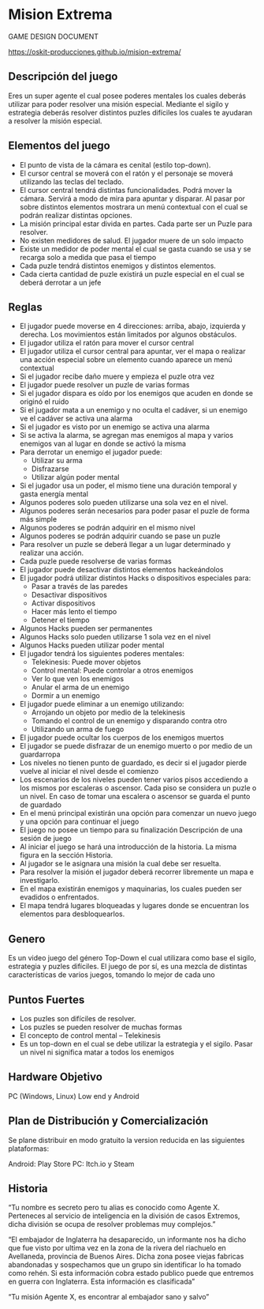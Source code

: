 # Mision Extrema
GAME DESIGN DOCUMENT

https://oskit-producciones.github.io/mision-extrema/

## Descripción del juego
Eres un super agente el cual posee poderes mentales los cuales deberás utilizar para poder resolver una misión especial. Mediante el sigilo y estrategia deberás resolver distintos puzles difíciles los cuales te ayudaran a resolver la misión especial.

## Elementos del juego
*	El punto de vista de la cámara es cenital (estilo top-down).
*	El cursor central se moverá con el ratón y el personaje se moverá utilizando las teclas del teclado.
*	El cursor central tendrá distintas funcionalidades. Podrá mover la cámara. Servirá a modo de mira para apuntar y disparar. Al pasar por sobre distintos elementos mostrara un menú contextual con el cual se podrán realizar distintas opciones.
*	La misión principal estar divida en partes. Cada parte ser un Puzle para resolver.
*	No existen medidores de salud. El jugador muere de un solo impacto
*	Existe un medidor de poder mental el cual se gasta cuando se usa y se recarga solo a medida que pasa el tiempo
*	Cada puzle tendrá distintos enemigos y distintos elementos.
*	Cada cierta cantidad de puzle existirá un puzle especial en el cual se deberá derrotar a un jefe

## Reglas
*	El jugador puede moverse en 4 direcciones: arriba, abajo, izquierda y derecha. Los movimientos están limitados por algunos obstáculos. 
*	El jugador utiliza el ratón para mover el cursor central
*	El jugador utiliza el cursor central para apuntar, ver el mapa o realizar una acción especial sobre un elemento cuando aparece un menú contextual
*	Si el jugador recibe daño muere y empieza el puzle otra vez
*	El jugador puede resolver un puzle de varias formas
*	Si el jugador dispara es oído por los enemigos que acuden en donde se originó el ruido
*	Si el jugador mata a un enemigo y no oculta el cadáver, si un enemigo ve el cadáver se activa una alarma 
*	Si el jugador es visto por un enemigo se activa una alarma
*	Si se activa la alarma, se agregan mas enemigos al mapa y varios enemigos van al lugar en donde se activó la misma
*	Para derrotar un enemigo el jugador puede:
    *	Utilizar su arma
    *	Disfrazarse 
    *	Utilizar algún poder mental
*	Si el jugador usa un poder, el mismo tiene una duración temporal y gasta energía mental
*	Algunos poderes solo pueden utilizarse una sola vez en el nivel.
* Algunos poderes serán necesarios para poder pasar el puzle de forma más simple
*	Algunos poderes se podrán adquirir en el mismo nivel
*	Algunos poderes se podrán adquirir cuando se pase un puzle
*	Para resolver un puzle se deberá llegar a un lugar determinado y realizar una acción. 
*	Cada puzle puede resolverse de varias formas
*	El jugador puede desactivar distintos elementos hackeándolos
*	El jugador podrá utilizar distintos Hacks o dispositivos especiales para:
    *	Pasar a través de las paredes
    *	Desactivar dispositivos
    *	Activar dispositivos
    *	Hacer más lento el tiempo
    *	Detener el tiempo
*	Algunos Hacks pueden ser permanentes
*	Algunos Hacks solo pueden utilizarse 1 sola vez en el nivel
*	Algunos Hacks pueden utilizar poder mental
*	El jugador tendrá los siguientes poderes mentales:
    *	Telekinesis: Puede mover objetos
    *	Control mental: Puede controlar a otros enemigos
    *	Ver lo que ven los enemigos
    * Anular el arma de un enemigo
    *	Dormir a un enemigo
*	El jugador puede eliminar a un enemigo utilizando:
    *	Arrojando un objeto por medio de la telekinesis
    *	Tomando el control de un enemigo y disparando contra otro
    *	Utilizando un arma de fuego
*	El jugador puede ocultar los cuerpos de los enemigos muertos
*	El jugador se puede disfrazar de un enemigo muerto o por medio de un guardarropa
*	Los niveles no tienen punto de guardado, es decir si el jugador pierde vuelve al iniciar el nivel desde el comienzo
*	 Los escenarios de los niveles pueden tener varios pisos accediendo a los mismos por escaleras o ascensor. Cada piso se considera un puzle o un nivel. En caso de tomar una escalera o ascensor se guarda el punto de guardado
*	En el menú principal existirán una opción para comenzar un nuevo juego y una opción para continuar el juego
*	El juego no posee un tiempo para su finalización
Descripción de una sesión de juego
*	Al iniciar el juego se hará una introducción de la historia. La misma figura en la sección Historia.
*	Al jugador se le asignara una misión la cual debe ser resuelta.
*	Para resolver la misión el jugador deberá recorrer libremente un mapa e investigarlo. 
*	En el mapa existirán enemigos y maquinarias, los cuales pueden ser evadidos o enfrentados.
*	El mapa tendrá lugares bloqueadas y lugares donde se encuentran los elementos para desbloquearlos.

## Genero
Es un video juego del género Top-Down el cual utilizara como base el sigilo, estrategia y puzles difíciles. El juego de por sí, es una mezcla de distintas características de varios juegos, tomando lo mejor de cada uno

## Puntos Fuertes
*	Los puzles son difíciles de resolver.
*	Los puzles se pueden resolver de muchas formas
*	El concepto de control mental – Telekinesis
*	Es un top-down en el cual se debe utilizar la estrategia y el sigilo. Pasar un nivel ni significa matar a todos los enemigos

## Hardware Objetivo
PC (Windows, Linux) Low end y Android

## Plan de Distribución y Comercialización
Se plane distribuir en modo gratuito la version reducida en las siguientes plataformas:

Android: Play Store
PC: Itch.io y Steam

## Historia
“Tu nombre es secreto pero tu alias es conocido como Agente X. Perteneces al servicio de inteligencia en la división de casos Extremos, dicha división se ocupa de resolver problemas muy complejos.”

“El embajador de Inglaterra ha desaparecido, un informante nos ha dicho que fue visto por ultima vez en la zona de la rivera del riachuelo en Avellaneda, provincia de Buenos Aires. Dicha zona posee viejas fabricas abandonadas y sospechamos que un grupo sin identificar lo ha tomado como rehén. Si esta información cobra estado publico puede que entremos en guerra con Inglaterra. Esta información es clasificada”

“Tu misión Agente X, es encontrar al embajador sano y salvo”

